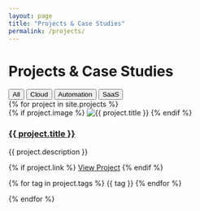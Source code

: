 ```yaml
---
layout: page
title: "Projects & Case Studies"
permalink: /projects/
---
```


# Projects & Case Studies

<!-- (Optional) Filtering Buttons -->
<div class="filter-buttons">
  <button class="filter-button btn" data-filter="all">All</button>
  <button class="filter-button btn" data-filter="cloud">Cloud</button>
  <button class="filter-button btn" data-filter="automation">Automation</button>
  <button class="filter-button btn" data-filter="saas">SaaS</button>
</div>

<div class="project-grid">
  {% for project in site.projects %}
    <div class="project-item" data-tags="{{ project.tags | join: ' ' | downcase }}">
      {% if project.image %}
        <img src="{{ project.image | relative_url }}" alt="{{ project.title }}">
      {% endif %}
      <h3><a href="{{ project.url | relative_url }}">{{ project.title }}</a></h3>
      <p>{{ project.description }}</p>
      {% if project.link %}
        <a href="{{ project.link }}" class="btn" target="_blank">View Project</a>
      {% endif %}
      <p>
        {% for tag in project.tags %}
          <span class="tag">{{ tag }}</span>
        {% endfor %}
      </p>
    </div>
  {% endfor %}
</div>

<!-- Include the filtering script -->
<script src="/assets/js/filter.js"></script>